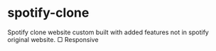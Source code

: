 # spotify-clone
Spotify clone website custom built with added features not in spotify original website.
▢ Responsive 
